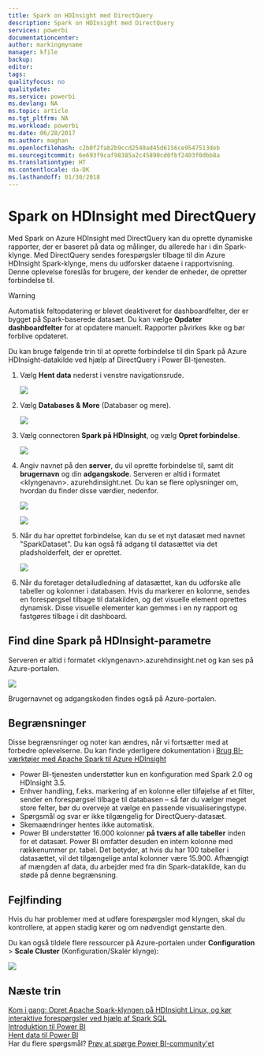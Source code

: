 ```yaml
---
title: Spark on HDInsight med DirectQuery
description: Spark on HDInsight med DirectQuery
services: powerbi
documentationcenter: 
author: markingmyname
manager: kfile
backup: 
editor: 
tags: 
qualityfocus: no
qualitydate: 
ms.service: powerbi
ms.devlang: NA
ms.topic: article
ms.tgt_pltfrm: NA
ms.workload: powerbi
ms.date: 06/28/2017
ms.author: maghan
ms.openlocfilehash: c2b0f2fab2b9ccd2540ad45d6156ce9547513deb
ms.sourcegitcommit: 6e693f9caf98385a2c45890cd0fbf2403f0dbb8a
ms.translationtype: HT
ms.contentlocale: da-DK
ms.lasthandoff: 01/30/2018
---
```

# <a name="spark-on-hdinsight-with-directquery"></a>Spark on HDInsight med DirectQuery
Med Spark on Azure HDInsight med DirectQuery kan du oprette dynamiske rapporter, der er baseret på data og målinger, du allerede har i din Spark-klynge. Med DirectQuery sendes forespørgsler tilbage til din Azure HDInsight Spark-klynge, mens du udforsker dataene i rapportvisning. Denne oplevelse foreslås for brugere, der kender de enheder, de opretter forbindelse til.

> [!WARNING]
> Automatisk feltopdatering er blevet deaktiveret for dashboardfelter, der er bygget på Spark-baserede datasæt. Du kan vælge **Opdater dashboardfelter** for at opdatere manuelt. Rapporter påvirkes ikke og bør forblive opdateret. 
> 
> 

Du kan bruge følgende trin til at oprette forbindelse til din Spark på Azure HDInsight-datakilde ved hjælp af DirectQuery i Power BI-tjenesten.

1. Vælg **Hent data** nederst i venstre navigationsrude.
   
     ![](media/spark-on-hdinsight-with-direct-connect/spark-getdata.png)
2. Vælg **Databases & More** (Databaser og mere).
   
     ![](media/spark-on-hdinsight-with-direct-connect/spark-getdata-databases.png)
3. Vælg connectoren **Spark på HDInsight**, og vælg **Opret forbindelse**.
   
     ![](media/spark-on-hdinsight-with-direct-connect/spark-getdata-databases-connect.png)
4. Angiv navnet på den **server**, du vil oprette forbindelse til, samt dit **brugernavn** og din **adgangskode**. Serveren er altid i formatet \<klyngenavn\>. azurehdinsight.net. Du kan se flere oplysninger om, hvordan du finder disse værdier, nedenfor.
   
     ![](media/spark-on-hdinsight-with-direct-connect/spark-server-name.png)
   
     ![](media/spark-on-hdinsight-with-direct-connect/spark-username.png)
5. Når du har oprettet forbindelse, kan du se et nyt datasæt med navnet "SparkDataset". Du kan også få adgang til datasættet via det pladsholderfelt, der er oprettet.
   
     ![](media/spark-on-hdinsight-with-direct-connect/spark-dataset.png)
6. Når du foretager detailudledning af datasættet, kan du udforske alle tabeller og kolonner i databasen. Hvis du markerer en kolonne, sendes en forespørgsel tilbage til datakilden, og det visuelle element oprettes dynamisk. Disse visuelle elementer kan gemmes i en ny rapport og fastgøres tilbage i dit dashboard.

## <a name="finding-your-spark-on-hdinsight-parameters"></a>Find dine Spark på HDInsight-parametre
Serveren er altid i formatet \<klyngenavn\>.azurehdinsight.net og kan ses på Azure-portalen.

![](media/spark-on-hdinsight-with-direct-connect/spark-server-name-parameter.png)

Brugernavnet og adgangskoden findes også på Azure-portalen.

## <a name="limitations"></a>Begrænsninger
Disse begrænsninger og noter kan ændres, når vi fortsætter med at forbedre oplevelserne. Du kan finde yderligere dokumentation i [Brug BI-værktøjer med Apache Spark til Azure HDInsight](https://azure.microsoft.com/documentation/articles/hdinsight-apache-spark-use-bi-tools/)

* Power BI-tjenesten understøtter kun en konfiguration med Spark 2.0 og HDInsight 3.5.
* Enhver handling, f.eks. markering af en kolonne eller tilføjelse af et filter, sender en forespørgsel tilbage til databasen – så før du vælger meget store felter, bør du overveje at vælge en passende visualiseringstype.
* Spørgsmål og svar er ikke tilgængelig for DirectQuery-datasæt.
* Skemaændringer hentes ikke automatisk.
* Power BI understøtter 16.000 kolonner **på tværs af alle tabeller** inden for et datasæt. Power BI omfatter desuden en intern kolonne med rækkenummer pr. tabel. Det betyder, at hvis du har 100 tabeller i datasættet, vil det tilgængelige antal kolonner være 15.900. Afhængigt af mængden af data, du arbejder med fra din Spark-datakilde, kan du støde på denne begrænsning.

## <a name="troubleshooting"></a>Fejlfinding
Hvis du har problemer med at udføre forespørgsler mod klyngen, skal du kontrollere, at appen stadig kører og om nødvendigt genstarte den.

Du kan også tildele flere ressourcer på Azure-portalen under **Configuration** > **Scale Cluster** (Konfiguration/Skalér klynge):

![](media/spark-on-hdinsight-with-direct-connect/spark-scale.png)

## <a name="next-steps"></a>Næste trin
[Kom i gang: Opret Apache Spark-klyngen på HDInsight Linux, og kør interaktive forespørgsler ved hjælp af Spark SQL](https://azure.microsoft.com/documentation/articles/hdinsight-apache-spark-jupyter-spark-sql)  
[Introduktion til Power BI](service-get-started.md)  
[Hent data til Power BI](service-get-data.md)  
Har du flere spørgsmål? [Prøv at spørge Power BI-community'et](http://community.powerbi.com/)

